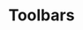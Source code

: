 ---
layout: "redirect"
redirect: "/docs/components/toolbars/management-bar.html"
title: "Toolbars"
---